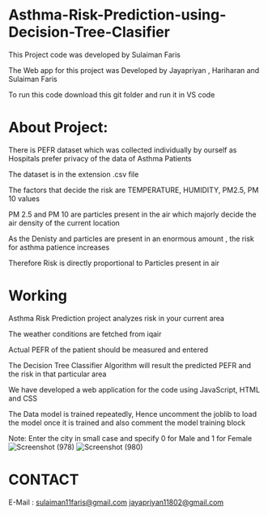 # Asthma-Risk-Prediction-using-Decision-Tree-Clasifier
This Project code was developed by Sulaiman Faris

The Web app for this project was Developed by Jayapriyan , Hariharan and Sulaiman Faris

To run this code download this git folder and run it in VS code

# About Project:

There is PEFR dataset which was collected individually by ourself as Hospitals prefer privacy of the data of Asthma Patients

The dataset is in the extension .csv file 

The factors that decide the risk are TEMPERATURE, HUMIDITY, PM2.5, PM 10 values

PM 2.5 and PM 10 are particles present in the air which majorly decide the air density of the current location

As the Denisty and particles are present in an enormous amount , the risk for asthma patience increases

Therefore Risk is directly proportional to Particles present in air

# Working
Asthma Risk Prediction project analyzes risk in your current area

The weather conditions are fetched from iqair 

Actual PEFR of the patient should be measured and entered

The Decision Tree Classifier Algorithm will result the predicted PEFR and the risk in that particular area

We have developed a web application for the code using JavaScript, HTML and CSS

The Data model is trained repeatedly, Hence uncomment the joblib to load the model once it is trained and also comment the model training block

Note: Enter the city in small case and specify 0 for Male and 1 for Female![Screenshot (978)](https://user-images.githubusercontent.com/112737359/221486694-00ff619f-9da7-4bb1-b7a2-7f4f0370c8e2.png)
![Screenshot (980)](https://user-images.githubusercontent.com/112737359/221486711-af4994c1-52b9-4a48-9c83-37a0df5888a0.png)


# CONTACT
E-Mail : sulaiman11faris@gmail.com
          jayapriyan11802@gmail.com
